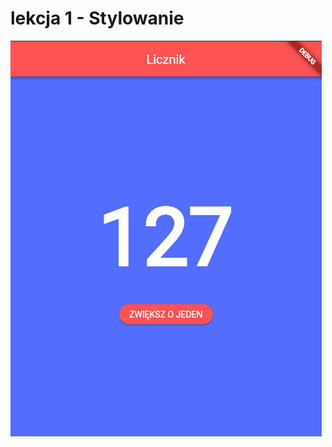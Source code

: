 # lekcja 1 - Stylowanie

![alt text](https://github.com/jlukas99/flutter-przyspieszony-kurs/blob/lekcja-1-stylowanie/Zrzut%20ekranu%202021-01-04%20200209.png)
